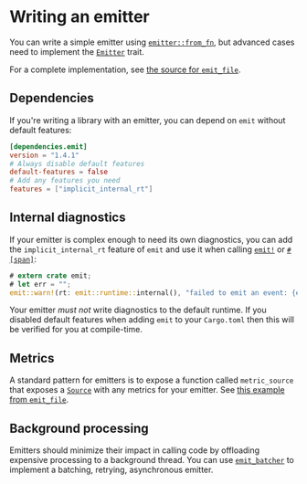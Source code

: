 # Writing an emitter

You can write a simple emitter using [`emitter::from_fn`](https://docs.rs/emit/1.4.1/emit/emitter/fn.from_fn.html), but advanced cases need to implement the [`Emitter`](https://docs.rs/emit/1.4.1/emit/trait.Emitter.html) trait.

For a complete implementation, see [the source for `emit_file`](https://github.com/emit-rs/emit/blob/main/emitter/file/src/lib.rs).

## Dependencies

If you're writing a library with an emitter, you can depend on `emit` without default features:

```toml
[dependencies.emit]
version = "1.4.1"
# Always disable default features
default-features = false
# Add any features you need
features = ["implicit_internal_rt"]
```

## Internal diagnostics

If your emitter is complex enough to need its own diagnostics, you can add the `implicit_internal_rt` feature of `emit` and use it when calling [`emit!`](https://docs.rs/emit/1.4.1/emit/macro.emit.html) or [`#[span]`](https://docs.rs/emit/1.4.1/emit/attr.span.html):

```rust
# extern crate emit;
# let err = "";
emit::warn!(rt: emit::runtime::internal(), "failed to emit an event: {err}");
```

Your emitter _must not_ write diagnostics to the default runtime. If you disabled default features when adding `emit` to your `Cargo.toml` then this will be verified for you at compile-time.

## Metrics

A standard pattern for emitters is to expose a function called `metric_source` that exposes a [`Source`](https://docs.rs/emit/1.4.1/emit/metric/source/trait.Source.html) with any metrics for your emitter. See [this example from `emit_file`](https://docs.rs/emit_file/1.4.1/emit_file/struct.FileSet.html#method.metric_source).

## Background processing

Emitters should minimize their impact in calling code by offloading expensive processing to a background thread. You can use [`emit_batcher`](https://docs.rs/emit_batcher/1.4.1/emit_batcher/index.html) to implement a batching, retrying, asynchronous emitter.
